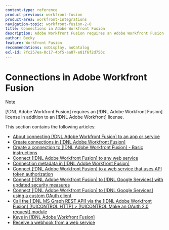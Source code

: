 ```yaml
---
content-type: reference
product-previous: workfront-fusion
product-area: workfront-integrations
navigation-topic: workfront-fusion-2-0
title: Connections in Adobe Workfront Fusion
description: Adobe Workfront Fusion requires an Adobe Workfront Fusion license in addition to an Adobe Workfront license.
author: Becky
feature: Workfront Fusion
recommendations: noDisplay, noCatalog
exl-id: 7fc257ea-0c17-4bf5-aa07-e81f6f2d756c
---
```

# Connections in Adobe Workfront Fusion

>[!NOTE]
>
>[!DNL Adobe Workfront Fusion] requires an [!DNL Adobe Workfront Fusion] license in addition to an [!DNL Adobe Workfront] license.

This section contains the following articles:

* [About connecting [!DNL Adobe Workfront Fusion] to an app or service](../../workfront-fusion/connections/about-connecting-wf-fusion-to-app-or-service.md)
* [Create connections in [!DNL Adobe Workfront Fusion]](../../workfront-fusion/connections/connection-instruction-toc.md)
* [Create a connection to [!DNL Adobe Workfront Fusion] - Basic instructions](../../workfront-fusion/connections/connect-to-fusion-general.md)
* [Connect [!DNL Adobe Workfront Fusion] to any web service](../../workfront-fusion/connections/connect-wf-fusion-to-any-web-service.md)
* [Connection metadata in [!DNL Adobe Workfront Fusion]](/help/quicksilver/workfront-fusion/connections/connection-metadata.md)
* [Connect [!DNL Adobe Workfront Fusion] to a web service that uses API token authorization](../../workfront-fusion/connections/connect-wf-web-service-uses-api-token-auth.md)
* [Connect [!DNL Adobe Workfront Fusion] to [!DNL Google Services] with updated security measures](../../workfront-fusion/connections/connect-to-google-with-new-security-measures.md)
* [Connect [!DNL Adobe Workfront Fusion] to [!DNL Google Services] using a custom OAuth client](../../workfront-fusion/connections/connect-fusion-to-google-using-oauth.md)
* [Call the [!DNL MS Graph REST API] via the [!DNL Adobe Workfront Fusion] [!UICONTROL HTTP] > [!UICONTROL Make an OAuth 2.0 request] module](../../workfront-fusion/connections/call-the-ms-graph-rest-api-.md)
* [Keys in [!DNL Adobe Workfront Fusion]](../../workfront-fusion/connections/keys.md)
* [Receive a webhook from a web service](../../workfront-fusion/connections/receive-a-webhook-from-a-web-service.md)

